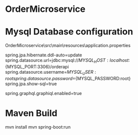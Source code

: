 # OrderMicroservice


# Mysql Database configuration
OrderMicroservice\src\main\resources\application.properties

spring.jpa.hibernate.ddl-auto=update
spring.datasource.url=jdbc:mysql://${MYSQL_HOST:localhost}:${MYSQL_PORT:3306}/orderapi
spring.datasource.username=${MYSQL_USER:root}
spring.datasource.password=${MYSQL_PASSWORD:root}
spring.jpa.show-sql=true


spring.graphql.graphiql.enabled=true


# Maven Build
mvn install
mvn spring-boot:run

